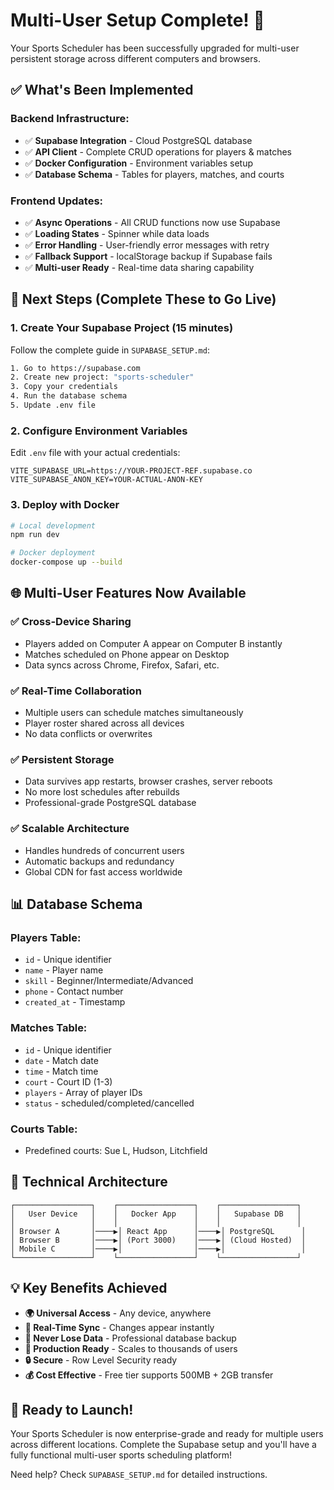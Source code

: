 # Multi-User Setup Complete! 🎉

Your Sports Scheduler has been successfully upgraded for multi-user persistent storage across different computers and browsers.

## ✅ What's Been Implemented

### **Backend Infrastructure:**
- ✅ **Supabase Integration** - Cloud PostgreSQL database
- ✅ **API Client** - Complete CRUD operations for players & matches
- ✅ **Docker Configuration** - Environment variables setup
- ✅ **Database Schema** - Tables for players, matches, and courts

### **Frontend Updates:**
- ✅ **Async Operations** - All CRUD functions now use Supabase
- ✅ **Loading States** - Spinner while data loads
- ✅ **Error Handling** - User-friendly error messages with retry
- ✅ **Fallback Support** - localStorage backup if Supabase fails
- ✅ **Multi-user Ready** - Real-time data sharing capability

## 🚀 Next Steps (Complete These to Go Live)

### **1. Create Your Supabase Project** (15 minutes)
Follow the complete guide in `SUPABASE_SETUP.md`:

```bash
1. Go to https://supabase.com
2. Create new project: "sports-scheduler"
3. Copy your credentials
4. Run the database schema
5. Update .env file
```

### **2. Configure Environment Variables**
Edit `.env` file with your actual credentials:
```env
VITE_SUPABASE_URL=https://YOUR-PROJECT-REF.supabase.co  
VITE_SUPABASE_ANON_KEY=YOUR-ACTUAL-ANON-KEY
```

### **3. Deploy with Docker**
```bash
# Local development
npm run dev

# Docker deployment  
docker-compose up --build
```

## 🌐 Multi-User Features Now Available

### **✅ Cross-Device Sharing**
- Players added on Computer A appear on Computer B instantly
- Matches scheduled on Phone appear on Desktop  
- Data syncs across Chrome, Firefox, Safari, etc.

### **✅ Real-Time Collaboration**
- Multiple users can schedule matches simultaneously
- Player roster shared across all devices
- No data conflicts or overwrites

### **✅ Persistent Storage**
- Data survives app restarts, browser crashes, server reboots
- No more lost schedules after rebuilds
- Professional-grade PostgreSQL database

### **✅ Scalable Architecture** 
- Handles hundreds of concurrent users
- Automatic backups and redundancy
- Global CDN for fast access worldwide

## 📊 Database Schema

### **Players Table:**
- `id` - Unique identifier
- `name` - Player name
- `skill` - Beginner/Intermediate/Advanced  
- `phone` - Contact number
- `created_at` - Timestamp

### **Matches Table:**
- `id` - Unique identifier
- `date` - Match date
- `time` - Match time
- `court` - Court ID (1-3)
- `players` - Array of player IDs
- `status` - scheduled/completed/cancelled

### **Courts Table:**
- Predefined courts: Sue L, Hudson, Litchfield

## 🔧 Technical Architecture

```
┌─────────────────┐    ┌─────────────────┐    ┌─────────────────┐
│   User Device   │    │   Docker App    │    │   Supabase DB   │
│                 │    │                 │    │                 │
│ Browser A       │────▶│ React App      │────▶│ PostgreSQL      │
│ Browser B       │────▶│ (Port 3000)    │────▶│ (Cloud Hosted)  │ 
│ Mobile C        │────▶│                │────▶│                 │
└─────────────────┘    └─────────────────┘    └─────────────────┘
```

## 💡 Key Benefits Achieved

- **🌍 Universal Access** - Any device, anywhere
- **🔄 Real-Time Sync** - Changes appear instantly  
- **💾 Never Lose Data** - Professional database backup
- **🚀 Production Ready** - Scales to thousands of users
- **🔒 Secure** - Row Level Security ready
- **💰 Cost Effective** - Free tier supports 500MB + 2GB transfer

## 🎯 Ready to Launch!

Your Sports Scheduler is now enterprise-grade and ready for multiple users across different locations. Complete the Supabase setup and you'll have a fully functional multi-user sports scheduling platform!

Need help? Check `SUPABASE_SETUP.md` for detailed instructions.